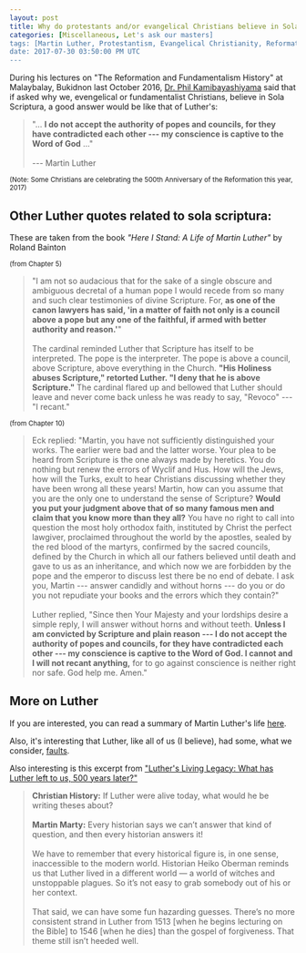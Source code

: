 ```yaml
---
layout: post
title: Why do protestants and/or evangelical Christians believe in Sola Scriptura?
categories: [Miscellaneous, Let's ask our masters]
tags: [Martin Luther, Protestantism, Evangelical Christianity, Reformation, Roland Bainton, Phil Kamibayashiyama]
date: 2017-07-30 03:50:00 PM UTC
---
```


<!-- July 30, 2017 11:50:00 PM Philippine Time -->

During his lectures on "The Reformation and Fundamentalism History" at Malaybalay, Bukidnon last October 2016, [Dr. Phil Kamibayashiyama](http://www.bjmbc.org/faculty.html) said that if asked why we, evengelical or fundamentalist Christians, believe in Sola Scriptura, a good answer would be like that of Luther's:

> "... **I do not accept the authority of popes and councils, for they have contradicted each other --- my conscience is captive to the Word of God** ..."
<br /><br />
--- Martin Luther

<small>(Note: Some Christians are celebrating the 500th Anniversary of the Reformation this year, 2017)</small>

<!--more-->


## Other Luther quotes related to sola scriptura:

These are taken from the book _"Here I Stand: A Life of Martin Luther"_ by Roland Bainton

<small>(from Chapter 5)</small>

> "I am not so audacious that for the
sake of a single obscure and ambiguous decretal of a human pope
I would recede from so many and such clear testimonies of divine
Scripture. For, **as one of the canon lawyers has said, 'in a matter of faith not only is a council above a pope but any one of the faithful, if armed with better authority and reason.'**"
<br /><br />
> The cardinal reminded
Luther that Scripture has itself to be interpreted. The pope is the
interpreter. The pope is above a council, above Scripture, above
everything in the Church. **"His Holiness abuses Scripture," retorted Luther. "I deny that he is above Scripture."** The cardinal flared up and bellowed that Luther should leave and never come back unless he was ready to say, "Revoco" --- "I recant."

<small>(from Chapter 10)</small>

> Eck replied: "Martin, you have not sufficiently distinguished your
works. The earlier were bad and the latter worse. Your plea to be
heard from Scripture is the one always made by heretics. You do
nothing but renew the errors of Wyclif and Hus. How will the Jews,
how will the Turks, exult to hear Christians discussing whether they
have been wrong all these years! Martin, how can you assume that
you are the only one to understand the sense of Scripture? **Would you put your judgment above that of so many famous men and claim that you know more than they all?** You have no right to call into question the most holy orthodox faith, instituted by Christ the perfect lawgiver,
proclaimed throughout the world by the apostles, sealed by
the red blood of the martyrs, confirmed by the sacred councils, defined
by the Church in which all our fathers believed until death and
gave to us as an inheritance, and which now we are forbidden by the
pope and the emperor to discuss lest there be no end of debate. I ask
you, Martin --- answer candidly and without horns --- do you or do you
not repudiate your books and the errors which they contain?"
<br /><br />
> Luther replied, "Since then Your Majesty and your lordships desire
a simple reply, I will answer without horns and without teeth. **Unless I am convicted by Scripture and plain reason --- I do not accept the authority of popes and councils, for they have contradicted each other --- my conscience is captive to the Word of God. I cannot and I will not recant anything,** for to go against conscience is neither right
nor safe. God help me. Amen."

## More on Luther

If you are interested, you can read a summary of Martin Luther's life [here](http://www.christianitytoday.com/history/people/theologians/martin-luther.html).

Also, it's interesting that Luther, like all of us (I believe), had some, what we consider, [faults](http://www.christianitytoday.com/history/issues/issue-39/was-luther-anti-semitic.html).

<!--
But, as Dr. Kamibayashiyama pointed out in his lectures on the reformation, if I remember his words correctly, **we have to be gracious** to those great men from the past because we saw the results of their mistakes while they were not able to see them --- we are standing on their shoulders... (or something like that).
-->

Also interesting is this excerpt from ["Luther's Living Legacy: What has Luther left to us, 500 years later?"](http://www.christianitytoday.com/history/issues/issue-39/luthers-living-legacy.html)

> **Christian History:** If Luther were alive today, what would he be writing theses about?
<br /><br />
> **Martin Marty:** Every historian says we can’t answer that kind of question, and then every historian answers it!
<br /><br />
> We have to remember that every historical figure is, in one sense, inaccessible to the modern world. Historian Heiko Oberman reminds us that Luther lived in a different world — a world of witches and unstoppable plagues. So it’s not easy to grab somebody out of his or her context.
<br /><br />
> That said, we can have some fun hazarding guesses. There’s no more consistent strand in Luther from 1513 [when he begins lecturing on the Bible] to 1546 [when he dies] than the gospel of forgiveness. That theme still isn’t heeded well.
